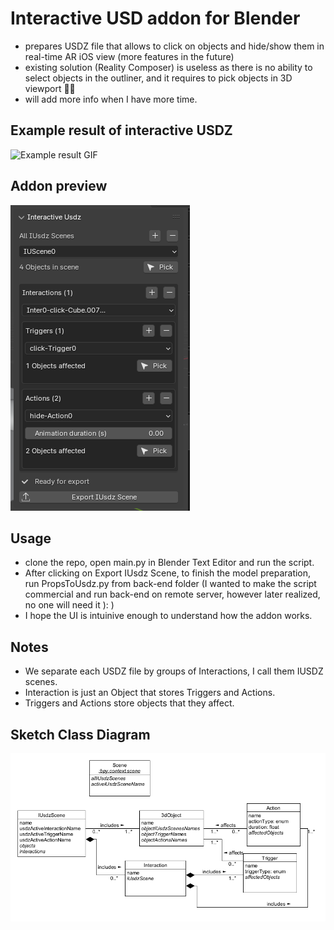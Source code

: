 # Interactive USD addon for Blender
- prepares USDZ file that allows to click on objects and hide/show them in real-time AR iOS view (more features in the future)
- existing solution (Reality Composer) is useless as there is no ability to select objects in the outliner, and it requires to pick objects in 3D viewport 🤦‍♂️
- will add more info when I have more time.

## Example result of interactive USDZ
![Example result GIF](./previews/example_result.gif)

## Addon preview
![Addon preview Screenshot](./previews/addon_preview.png)

## Usage
- clone the repo, open main.py in Blender Text Editor and run the script.
- After clicking on Export IUsdz Scene, to finish the model preparation, run PropsToUsdz.py from back-end folder (I wanted to make the script commercial and run back-end on remote server, however later realized, no one will need it ): ) 
- I hope the UI is intuinive enough to understand how the addon works.

## Notes
- We separate each USDZ file by groups of Interactions, I call them IUSDZ scenes.
- Interaction is just an Object that stores Triggers and Actions.
- Triggers and Actions store objects that they affect.

## Sketch Class Diagram
![Sketch Class Diagram png](./previews/analytical_class_diagram.png)
